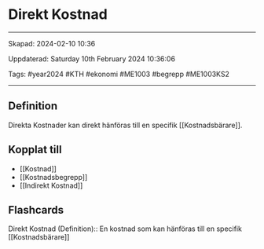 # Direkt Kostnad

---

Skapad: 2024-02-10 10:36

Uppdaterad: Saturday 10th February 2024 10:36:06

Tags: #year2024 #KTH #ekonomi #ME1003 #begrepp #ME1003KS2

---

## Definition

Direkta Kostnader kan direkt hänföras till en specifik [[Kostnadsbärare]].

## Kopplat till

- [[Kostnad]]
- [[Kostnadsbegrepp]]
- [[Indirekt Kostnad]]

## Flashcards

Direkt Kostnad (Definition):: En kostnad som kan hänföras till en specifik [[Kostnadsbärare]]
<!--SR:!2000-01-01,1,250!2024-02-17,4,270-->
